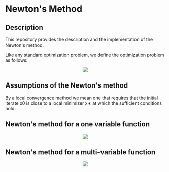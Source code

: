 # Newton's Method

## Description
This repository provides the description and the implementation of the Newton's method.

Like any standard optimization problem, we define the optimization problem as follows:

<p align="center">
  <img src="https://latex.codecogs.com/gif.latex?%5CLARGE%20%24%5Cmin%5Climits_%7B%5Cmathbf%7Bx%7D%7D%20%5C%3B%20f%28%5Cmathbf%7Bx%7D%29%24">
</p>




## Assumptions of the Newton's method
By a local convergence method we mean one that requires that the initial iterate x0 is close to a
local minimizer x∗ at which the sufficient conditions hold.

## Newton's method for a one variable function

<p align="center">
  <img src="https://latex.codecogs.com/gif.latex?%5CLARGE%20%5Chat%7Bx%7D_%7Bn&plus;1%7D%20%3D%20%5Chat%7Bx%7D_%7Bn%7D%20-%20%5Cfrac%7Bf%28%5Chat%7Bx%7D_%7Bn%7D%29%7D%7Bf%27%28%5Chat%7Bx%7D_%7Bn%7D%29%7D">
</p>

## Newton's method for a multi-variable function

<p align="center">
  <img src="https://latex.codecogs.com/gif.latex?%5CLARGE%20%5Chat%7B%5Ctextbf%7Bx%7D%7D_%7Bn&plus;1%7D%20%3D%20%5Chat%7B%5Ctextbf%7Bx%7D%7D_%7Bn%7D%20-%20f%28%5Chat%7B%5Ctextbf%7Bx%7D%7D_%7Bn%7D%29%20%5Cbig%5B%20%5Cnabla%20f%28%5Chat%7B%5Ctextbf%7Bx%7D%7D_%7Bn%7D%29%20%5Cbig%5D%5E%7B-1%7D">
</p>
